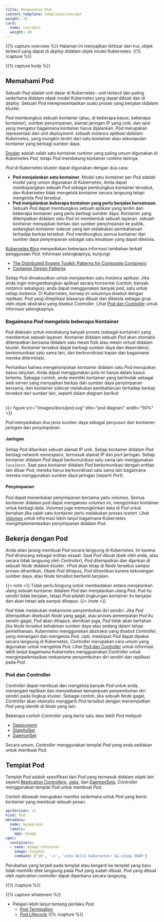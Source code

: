 ```yaml
---
title: Pengenalan Pod
content_template: templates/concept
weight: 10
card: 
  name: concepts
  weight: 60
---
```


{{% capture overview %}}
Halaman ini menyajikan ikhtisar dari `Pod`, objek terkecil yang dapat di *deploy* didalam objek model Kubernetes.
{{% /capture %}}


{{% capture body %}}
## Memahami Pod

Sebuah *Pod* adalah unit dasar di Kubernetes--unit terkecil dan paling sederhana didalam objek model Kubernetes yang dapat dibuat dan di *deploy*. Sebuah *Pod* merepresentasikan suatu proses yang berjalan didalam kluster.

*Pod* membungkus sebuah kontainer (atau, di beberapa kasus, beberapa kontainer), sumber penyimpanan, alamat jaringan *IP* yang unik, dan opsi yang mengatur bagaimana kontainer harus dijalankan. *Pod* merupakan representasi dari unit *deployment*: *sebuah instance aplikasi didalam Kubernetes*, yang mungkin terdiri dari satu kontainer atau sekumpulan kontainer yang berbagi sumber daya.

[Docker](https://www.docker.com) adalah salah satu kontainer *runtime* yang paling umum digunakan di Kubernetes *Pod*, tetapi *Pod* mendukung kontainer *runtime* lainnya.

*Pod* di Kubernetes kluster dapat digunakan dengan dua cara:

* **Pod menjalankan satu kontainer**. Model satu kontainer per *Pod* adalah model yang umum digunakan di Kubernetes; Anda dapat membayangkan sebuah *Pod* sebagai pembungkus kontainer tersebut, dan Kubernetes tidak mengelola kontainer secara langsung tetapi mengelola *Pod* tersebut.
* **Pod menjalankan beberapa kontainer yang perlu berjalan bersamaan**. Sebuah *Pod* dapat membungkus sebuah aplikasi yang terdiri dari beberapa kontainer yang perlu berbagi sumber daya. Kontainer yang ditempatkan didalam satu *Pod* ini membentuk sebuah layanan. sebuah kontainer menyajikan berkas dari sumber penyimpanan ke publik, sedangkan kontainer *sidecar* yang lain melakukan pembaharuan terhadap berkas tersebut. *Pod* membungkus semua kontainer dan sumber daya penyimpanan sebagai satu kesatuan yang dapat dikelola.

[Kubernetes Blog](http://kubernetes.io/blog) menyediakan beberapa informasi tambahan terkait penggunaan *Pod*. Informasi selengkapnya, kunjungi:

* [The Distributed System Toolkit: Patterns for Composite Containers](https://kubernetes.io/blog/2015/06/the-distributed-system-toolkit-patterns)
* [Container Design Patterns](https://kubernetes.io/blog/2016/06/container-design-patterns)

Setiap *Pod* dimaksudkan untuk menjalankan satu *instance* aplikasi. Jika anda ingin mengembangkan aplikasi secara horisontal (contoh, banyak *instance* sekaligus), anda dapat menggunakan banyak *pod*, satu untuk setiap *instance*. Di Kubernetes, konsep ini umumnya disebut dengan replikasi. *Pod* yang direplikasi biasanya dibuat dan dikelola sebagai grup oleh objek abstraksi yang disebut *Controller*. Lihat [Pod dan Controller](#pod-dan-controller) untuk informasi selengkapnya.

### Bagaimana *Pod* mengelola beberapa Kontainer
*Pod* didesain untuk mendukung banyak proses (sebagai kontainer) yang membentuk sebuah layanan. Kontainer didalam sebuah *Pod* akan otomatis ditempatkan bersama didalam satu mesin fisik atau mesin *virtual* didalam kluster. Kontainer tersebut dapat berbagi sumber daya dan dependensi, berkomunikasi satu sama lain, dan berkoordinasi kapan dan bagaimana mereka diterminasi.

Perhatikan bahwa mengelompokan kontainer didalam satu *Pod* merupakan kasus lanjutan. Anda dapat menggunakan pola ini hanya dalam kasus tertentu. Sebagai contoh, anda memiliki kontainer yang bertindak sebagai *web server* yang menyajikan berkas dari sumber daya penyimpanan bersama, dan kontainer *sidecar* melakukan pembaharuan terhadap berkas tersebut dari sumber lain, seperti dalam diagram berikut: <br /><br />

{{< figure src="/images/docs/pod.svg" title="pod diagram" width="50%" >}}

*Pod* menyediakan dua jenis sumber daya sebagai penyusun dari kontainer: *jaringan* dan *penyimpanan*.

#### Jaringan

Setiap *Pod* diberikan sebuah alamat *IP* unik. Setiap kontainer didalam *Pod* berbagi *network namespace*, termasuk alamat *IP* dan *port* jaringan. Setiap kontainer didalam *Pod* dapat berkomunikasi satu sama lain menggunakan *`localhost`*. Saat para kontainer didalam *Pod* berkomunikasi dengan entitas lain diluar *Pod*, mereka harus berkoordinasi satu sama lain bagaimana mereka menggunakan sumber daya jaringan (seperti *Port*).

#### Penyimpanan

*Pod* dapat menentukan penyimpanan bersama yaitu *volumes*. Semua kontainer didalam *pod* dapat mengakses *volumes* ini, mengizinkan kontainer untuk berbagi data. *Volumes* juga memungkinkan data di *Pod* untuk bertahan jika salah satu kontainer perlu melakukan proses *restart*. Lihat *[Volumes](/docs/concepts/storage/volumes/)* untuk informasi lebih lanjut bagaimana Kubernetes mengimplementasikan penyimpanan didalam *Pod*.


## Bekerja dengan Pod

Anda akan jarang membuat *Pod* secara langsung di Kubernetes. Ini karena *Pod* dirancang sebagai entitas sesaat. Saat *Pod* dibuat (baik oleh anda, atau secara tidak langsung oleh *Controller*), *Pod* ditempatkan dan dijankan di sebuah *Node* didalam kluster. *Pod akan tetap di *Node* tersebut sampai proses dihentikan, Objek *Pod* dihapus, *Pod* dihentikan karena kekurangan sumber daya, atau *Node* tersebut berhenti berjalan.

{{< note >}}
Tidak perlu bingung untuk membedakan antara menjalankan ulang sebuah kontainer didalam *Pod* dan menjalankan ulang *Pod*. *Pod* itu sendiri tidak berjalan, tetapi *Pod* adalah lingkungan kontainer itu berjalan dan akan tetapi ada sampai dihapus.
{{< /note >}}

*Pod* tidak melakukan mekanisme penyembuhan diri sendiri. Jika *Pod* ditempatkan disebuah *Node* yang gagal, atau proses penempatan *Pod* itu sendiri gagal, *Pod* akan dihapus; demikian juga, *Pod* tidak akan bertahan jika *Node* tersebut kehabisan sumber daya atau sedang dalam tahap pemeliharaan. Kubernetes menggunakan abstraksi yang disebut *Controller*, yang menangani dan mengelola *Pod*. Jadi, meskipun *Pod* dapat dipakai secara langsung di Kubernetes, *Controller* merupakan cara umum yang digunakan untuk mengelola *Pod*. Lihat [Pod dan Controller](#pod-dan-controller) untuk informasi lebih lanjut bagaimana Kubernetes mengguanakan *Controller* untuk mengimpelentasikan mekanisme penyembuhan diri sendiri dan replikasi pada *Pod*.

### Pod dan Controller

*Controller* dapat membuat dan mengelola banyak *Pod* untuk anda, menangani replikasi dan menyediakan kemampuan penyembuhan diri sendiri pada lingkup kluster. Sebagai contoh, jika sebuah *Node* gagal, *Controller* akan otomatis mengganti *Pod* tersebut dengan menempatkan *Pod* yang identik di *Node* yang lain.

Beberapa contoh *Controller* yang berisi satu atau lebih *Pod* meliputi:

* [Deployment](/docs/concepts/workloads/controllers/deployment/)
* [StatefulSet](/docs/concepts/workloads/controllers/statefulset/)
* [DaemonSet](/docs/concepts/workloads/controllers/daemonset/)

Secara umum, *Controller* menggunakan templat *Pod* yang anda sediakan untuk membuat *Pod*.

## Templat Pod

Templat *Pod* adalah spesifikasi dari *Pod* yang termasuk didalam objek lain seperti
[Replication Controllers](/docs/concepts/workloads/controllers/replicationcontroller/), [Jobs](/docs/concepts/jobs/run-to-completion-finite-workloads/), dan [DaemonSets](/docs/concepts/workloads/controllers/daemonset/). *Controller* menggunakan templat *Pod* untuk membuat *Pod*.

Contoh dibawah merupakan manifes sederhana untuk *Pod* yang berisi kontainer yang membuat sebuah pesan.

```yaml
apiVersion: v1
kind: Pod
metadata:
  name: myapp-pod
  labels:
    app: myapp
spec:
  containers:
  - name: myapp-container
    image: busybox
    command: ['sh', '-c', 'echo Hello Kubernetes! && sleep 3600']
```


Perubahan yang terjadi pada templat atau berganti ke templat yang baru tidak memiliki efek langsung pada *Pod* yang sudah dibuat. *Pod* yang dibuat oleh *replication controller* dapat diperbarui secara langsung.


{{% /capture %}}

{{% capture whatsnext %}}
* Pelajari lebih lanjut tentang perilaku *Pod*:
  * [Pod Termination](/docs/concepts/workloads/pods/pod/#termination-of-pods)
  * [Pod Lifecycle](/docs/concepts/workloads/pods/pod-lifecycle/)
{{% /capture %}}
